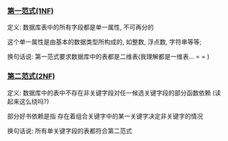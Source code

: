 ### [第一范式(1NF)](https://www.imooc.com/video/1915)

定义: 数据库表中的所有字段都是单一属性, 不可再分的

这个单一属性是由基本的数据类型所构成的, 如整数, 浮点数, 字符串等等;

换句话说: 第一范式要求数据库中的表都是二维表(我理解都是一维表...  = = )

### [第二范式(2NF)](https://www.imooc.com/video/1916)

定义: 数据库中的表中不存在非关键字段对任一候选关键字段的部分函数依赖
(读起来这么绕吗?)

部分好书依赖是指 存在着组合关键字中的某一关键字决定非关键字的情况

换句话说: 所有单关键字段的表都符合第二范式

